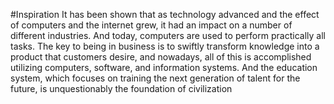 #Inspiration
 It has been shown that as technology advanced
and the effect of computers and the internet grew, it had an
impact on a number of different industries. And today,
computers are used to perform practically all tasks. The key to
being in business is to swiftly transform knowledge into a
product that customers desire, and nowadays, all of this is
accomplished utilizing computers, software, and information
systems. And the education system, which focuses on training
the next generation of talent for the future, is unquestionably
the foundation of civilization
